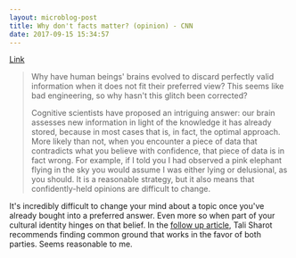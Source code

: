 ```yaml
---
layout: microblog-post
title: Why don't facts matter? (opinion) - CNN
date: 2017-09-15 15:34:57
---
```

[Link](http://www.cnn.com/2017/09/13/opinions/why-dont-facts-matter-sharot-opinion/index.html)

>Why have human beings' brains evolved to discard perfectly valid information when it does not fit their preferred view? This seems like bad engineering, so why hasn't this glitch been corrected? 
> 
> Cognitive scientists have proposed an intriguing answer: our brain assesses new information in light of the knowledge it has already stored, because in most cases that is, in fact, the optimal approach. More likely than not, when you encounter a piece of data that contradicts what you believe with confidence, that piece of data is in fact wrong. For example, if I told you I had observed a pink elephant flying in the sky you would assume I was either lying or delusional, as you should. It is a reasonable strategy, but it also means that confidently-held opinions are difficult to change.

It's incredibly difficult to change your mind about a topic once you've already bought into a preferred answer. Even more so when part of your cultural identity hinges on that belief. In the [follow up article](http://www.cnn.com/2017/09/14/opinions/the-influential-mind-sharot-opinion/index.html), Tali Sharot recommends finding common ground that works in the favor of both parties. Seems reasonable to me. 